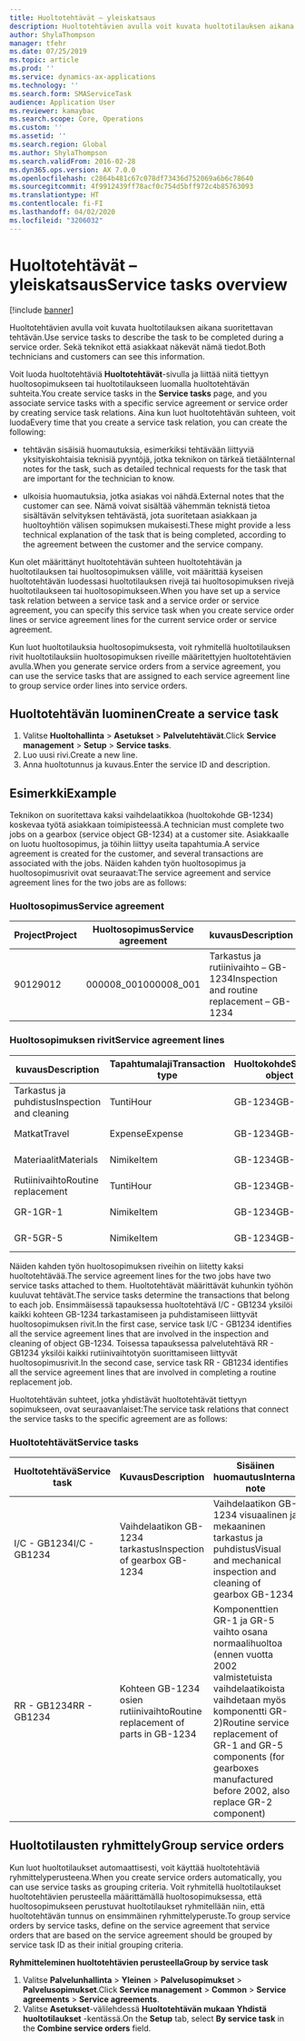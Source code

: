 ```yaml
---
title: Huoltotehtävät – yleiskatsaus
description: Huoltotehtävien avulla voit kuvata huoltotilauksen aikana suoritettavan tehtävän. Sekä teknikot että asiakkaat näkevät nämä tiedot.
author: ShylaThompson
manager: tfehr
ms.date: 07/25/2019
ms.topic: article
ms.prod: ''
ms.service: dynamics-ax-applications
ms.technology: ''
ms.search.form: SMAServiceTask
audience: Application User
ms.reviewer: kamaybac
ms.search.scope: Core, Operations
ms.custom: ''
ms.assetid: ''
ms.search.region: Global
ms.author: ShylaThompson
ms.search.validFrom: 2016-02-28
ms.dyn365.ops.version: AX 7.0.0
ms.openlocfilehash: c2864b481c67c078df73436d752069a6b6c78640
ms.sourcegitcommit: 4f9912439ff78acf0c754d5bff972c4b85763093
ms.translationtype: HT
ms.contentlocale: fi-FI
ms.lasthandoff: 04/02/2020
ms.locfileid: "3206032"
---
```

# <a name="service-tasks-overview"></a><span data-ttu-id="2d549-104">Huoltotehtävät – yleiskatsaus</span><span class="sxs-lookup"><span data-stu-id="2d549-104">Service tasks overview</span></span>

[!include [banner](../includes/banner.md)]

<span data-ttu-id="2d549-105">Huoltotehtävien avulla voit kuvata huoltotilauksen aikana suoritettavan tehtävän.</span><span class="sxs-lookup"><span data-stu-id="2d549-105">Use service tasks to describe the task to be completed during a service order.</span></span>
<span data-ttu-id="2d549-106">Sekä teknikot että asiakkaat näkevät nämä tiedot.</span><span class="sxs-lookup"><span data-stu-id="2d549-106">Both technicians and customers can see this information.</span></span>

<span data-ttu-id="2d549-107">Voit luoda huoltotehtäviä **Huoltotehtävät**-sivulla ja liittää niitä tiettyyn huoltosopimukseen tai huoltotilaukseen luomalla huoltotehtävän suhteita.</span><span class="sxs-lookup"><span data-stu-id="2d549-107">You create service tasks in the **Service tasks** page, and you associate service tasks with a specific service agreement or service order by creating service task relations.</span></span> <span data-ttu-id="2d549-108">Aina kun luot huoltotehtävän suhteen, voit luoda</span><span class="sxs-lookup"><span data-stu-id="2d549-108">Every time that you create a service task relation, you can create the following:</span></span>

-  <span data-ttu-id="2d549-109">tehtävän sisäisiä huomautuksia, esimerkiksi tehtävään liittyviä yksityiskohtaisia teknisiä pyyntöjä, jotka teknikon on tärkeä tietää</span><span class="sxs-lookup"><span data-stu-id="2d549-109">Internal notes for the task, such as detailed technical requests for the task that are important for the technician to know.</span></span>

-  <span data-ttu-id="2d549-110">ulkoisia huomautuksia, jotka asiakas voi nähdä.</span><span class="sxs-lookup"><span data-stu-id="2d549-110">External notes that the customer can see.</span></span> <span data-ttu-id="2d549-111">Nämä voivat sisältää vähemmän teknistä tietoa sisältävän selvityksen tehtävästä, jota suoritetaan asiakkaan ja huoltoyhtiön välisen sopimuksen mukaisesti.</span><span class="sxs-lookup"><span data-stu-id="2d549-111">These might provide a less technical explanation of the task that is being completed, according to the agreement between the customer and the service company.</span></span>

<span data-ttu-id="2d549-112">Kun olet määrittänyt huoltotehtävän suhteen huoltotehtävän ja huoltotilauksen tai huoltosopimuksen välille, voit määrittää kyseisen huoltotehtävän luodessasi huoltotilauksen rivejä tai huoltosopimuksen rivejä huoltotilaukseen tai huoltosopimukseen.</span><span class="sxs-lookup"><span data-stu-id="2d549-112">When you have set up a service task relation between a service task and a service order or service agreement, you can specify this service task when you create service order lines or service agreement lines for the current service order or service agreement.</span></span>

<span data-ttu-id="2d549-113">Kun luot huoltotilauksia huoltosopimuksesta, voit ryhmitellä huoltotilauksen rivit huoltotilauksiin huoltosopimuksen riveille määritettyjen huoltotehtävien avulla.</span><span class="sxs-lookup"><span data-stu-id="2d549-113">When you generate service orders from a service agreement, you can use the service tasks that are assigned to each service agreement line to group service order lines into service orders.</span></span>

## <a name="create-a-service-task"></a><span data-ttu-id="2d549-114">Huoltotehtävän luominen</span><span class="sxs-lookup"><span data-stu-id="2d549-114">Create a service task</span></span>

1. <span data-ttu-id="2d549-115">Valitse **Huoltohallinta** \> **Asetukset** \> **Palvelutehtävät**.</span><span class="sxs-lookup"><span data-stu-id="2d549-115">Click **Service management** \> **Setup** \> **Service tasks**.</span></span>
2. <span data-ttu-id="2d549-116">Luo uusi rivi.</span><span class="sxs-lookup"><span data-stu-id="2d549-116">Create a new line.</span></span>
3. <span data-ttu-id="2d549-117">Anna huoltotunnus ja kuvaus.</span><span class="sxs-lookup"><span data-stu-id="2d549-117">Enter the service ID and description.</span></span>

## <a name="example"></a><span data-ttu-id="2d549-118">Esimerkki</span><span class="sxs-lookup"><span data-stu-id="2d549-118">Example</span></span>

<span data-ttu-id="2d549-119">Teknikon on suoritettava kaksi vaihdelaatikkoa (huoltokohde GB-1234) koskevaa työtä asiakkaan toimipisteessä.</span><span class="sxs-lookup"><span data-stu-id="2d549-119">A technician must complete two jobs on a gearbox (service object GB-1234) at a customer site.</span></span> <span data-ttu-id="2d549-120">Asiakkaalle on luotu huoltosopimus, ja töihin liittyy useita tapahtumia.</span><span class="sxs-lookup"><span data-stu-id="2d549-120">A service agreement is created for the customer, and several transactions are associated with the jobs.</span></span> <span data-ttu-id="2d549-121">Näiden kahden työn huoltosopimus ja huoltosopimusrivit ovat seuraavat:</span><span class="sxs-lookup"><span data-stu-id="2d549-121">The service agreement and service agreement lines for the two jobs are as follows:</span></span>

### <a name="service-agreement"></a><span data-ttu-id="2d549-122">Huoltosopimus</span><span class="sxs-lookup"><span data-stu-id="2d549-122">Service agreement</span></span>

| <span data-ttu-id="2d549-123">Project</span><span class="sxs-lookup"><span data-stu-id="2d549-123">Project</span></span> | <span data-ttu-id="2d549-124">Huoltosopimus</span><span class="sxs-lookup"><span data-stu-id="2d549-124">Service agreement</span></span> | <span data-ttu-id="2d549-125">kuvaus</span><span class="sxs-lookup"><span data-stu-id="2d549-125">Description</span></span>                                  | <span data-ttu-id="2d549-126">Ryhmä</span><span class="sxs-lookup"><span data-stu-id="2d549-126">Group</span></span>   |
|---------|-------------------|----------------------------------------------|---------|
| <span data-ttu-id="2d549-127">9012</span><span class="sxs-lookup"><span data-stu-id="2d549-127">9012</span></span>    | <span data-ttu-id="2d549-128">000008\_001</span><span class="sxs-lookup"><span data-stu-id="2d549-128">000008\_001</span></span>       | <span data-ttu-id="2d549-129">Tarkastus ja rutiinivaihto – GB-1234</span><span class="sxs-lookup"><span data-stu-id="2d549-129">Inspection and routine replacement – GB-1234</span></span> | <span data-ttu-id="2d549-130">Lisä</span><span class="sxs-lookup"><span data-stu-id="2d549-130">Premium</span></span> |

### <a name="service-agreement-lines"></a><span data-ttu-id="2d549-131">Huoltosopimuksen rivit</span><span class="sxs-lookup"><span data-stu-id="2d549-131">Service agreement lines</span></span>

| <span data-ttu-id="2d549-132">kuvaus</span><span class="sxs-lookup"><span data-stu-id="2d549-132">Description</span></span>             | <span data-ttu-id="2d549-133">Tapahtumalaji</span><span class="sxs-lookup"><span data-stu-id="2d549-133">Transaction type</span></span> | <span data-ttu-id="2d549-134">Huoltokohde</span><span class="sxs-lookup"><span data-stu-id="2d549-134">Service object</span></span> | <span data-ttu-id="2d549-135">Huoltotehtävä</span><span class="sxs-lookup"><span data-stu-id="2d549-135">Service task</span></span> |
|-------------------------|------------------|----------------|--------------|
| <span data-ttu-id="2d549-136">Tarkastus ja puhdistus</span><span class="sxs-lookup"><span data-stu-id="2d549-136">Inspection and cleaning</span></span> | <span data-ttu-id="2d549-137">Tunti</span><span class="sxs-lookup"><span data-stu-id="2d549-137">Hour</span></span>             | <span data-ttu-id="2d549-138">GB-1234</span><span class="sxs-lookup"><span data-stu-id="2d549-138">GB-1234</span></span>        | <span data-ttu-id="2d549-139">I/C - GB1234</span><span class="sxs-lookup"><span data-stu-id="2d549-139">I/C - GB1234</span></span> |
| <span data-ttu-id="2d549-140">Matkat</span><span class="sxs-lookup"><span data-stu-id="2d549-140">Travel</span></span>                  | <span data-ttu-id="2d549-141">Expense</span><span class="sxs-lookup"><span data-stu-id="2d549-141">Expense</span></span>          | <span data-ttu-id="2d549-142">GB-1234</span><span class="sxs-lookup"><span data-stu-id="2d549-142">GB-1234</span></span>        | <span data-ttu-id="2d549-143">I/C - GB1234</span><span class="sxs-lookup"><span data-stu-id="2d549-143">I/C - GB1234</span></span> |
| <span data-ttu-id="2d549-144">Materiaalit</span><span class="sxs-lookup"><span data-stu-id="2d549-144">Materials</span></span>               | <span data-ttu-id="2d549-145">Nimike</span><span class="sxs-lookup"><span data-stu-id="2d549-145">Item</span></span>             | <span data-ttu-id="2d549-146">GB-1234</span><span class="sxs-lookup"><span data-stu-id="2d549-146">GB-1234</span></span>        | <span data-ttu-id="2d549-147">I/C - GB1234</span><span class="sxs-lookup"><span data-stu-id="2d549-147">I/C - GB1234</span></span> |
| <span data-ttu-id="2d549-148">Rutiinivaihto</span><span class="sxs-lookup"><span data-stu-id="2d549-148">Routine replacement</span></span>     | <span data-ttu-id="2d549-149">Tunti</span><span class="sxs-lookup"><span data-stu-id="2d549-149">Hour</span></span>             | <span data-ttu-id="2d549-150">GB-1234</span><span class="sxs-lookup"><span data-stu-id="2d549-150">GB-1234</span></span>        | <span data-ttu-id="2d549-151">RR - GB1234</span><span class="sxs-lookup"><span data-stu-id="2d549-151">RR - GB1234</span></span>  |
| <span data-ttu-id="2d549-152">GR-1</span><span class="sxs-lookup"><span data-stu-id="2d549-152">GR-1</span></span>                    | <span data-ttu-id="2d549-153">Nimike</span><span class="sxs-lookup"><span data-stu-id="2d549-153">Item</span></span>             | <span data-ttu-id="2d549-154">GB-1234</span><span class="sxs-lookup"><span data-stu-id="2d549-154">GB-1234</span></span>        | <span data-ttu-id="2d549-155">RR - GB1234</span><span class="sxs-lookup"><span data-stu-id="2d549-155">RR - GB1234</span></span>  |
| <span data-ttu-id="2d549-156">GR-5</span><span class="sxs-lookup"><span data-stu-id="2d549-156">GR-5</span></span>                    | <span data-ttu-id="2d549-157">Nimike</span><span class="sxs-lookup"><span data-stu-id="2d549-157">Item</span></span>             | <span data-ttu-id="2d549-158">GB-1234</span><span class="sxs-lookup"><span data-stu-id="2d549-158">GB-1234</span></span>        | <span data-ttu-id="2d549-159">RR - GB1234</span><span class="sxs-lookup"><span data-stu-id="2d549-159">RR - GB1234</span></span>  |

<span data-ttu-id="2d549-160">Näiden kahden työn huoltosopimuksen riveihin on liitetty kaksi huoltotehtävää.</span><span class="sxs-lookup"><span data-stu-id="2d549-160">The service agreement lines for the two jobs have two service tasks attached to them.</span></span> <span data-ttu-id="2d549-161">Huoltotehtävät määrittävät kuhunkin työhön kuuluvat tehtävät.</span><span class="sxs-lookup"><span data-stu-id="2d549-161">The service tasks determine the transactions that belong to each job.</span></span> <span data-ttu-id="2d549-162">Ensimmäisessä tapauksessa huoltotehtävä I/C - GB1234 yksilöi kaikki kohteen GB-1234 tarkastamiseen ja puhdistamiseen liittyvät huoltosopimuksen rivit.</span><span class="sxs-lookup"><span data-stu-id="2d549-162">In the first case, service task I/C - GB1234 identifies all the service agreement lines that are involved in the inspection and cleaning of object GB-1234.</span></span> <span data-ttu-id="2d549-163">Toisessa tapauksessa palvelutehtävä RR - GB1234 yksilöi kaikki rutiinivaihtotyön suorittamiseen liittyvät huoltosopimusrivit.</span><span class="sxs-lookup"><span data-stu-id="2d549-163">In the second case, service task RR - GB1234 identifies all the service agreement lines that are involved in completing a routine replacement job.</span></span>

<span data-ttu-id="2d549-164">Huoltotehtävän suhteet, jotka yhdistävät huoltotehtävät tiettyyn sopimukseen, ovat seuraavanlaiset:</span><span class="sxs-lookup"><span data-stu-id="2d549-164">The service task relations that connect the service tasks to the specific agreement are as follows:</span></span>

### <a name="service-tasks"></a><span data-ttu-id="2d549-165">Huoltotehtävät</span><span class="sxs-lookup"><span data-stu-id="2d549-165">Service tasks</span></span>

| <span data-ttu-id="2d549-166">Huoltotehtävä</span><span class="sxs-lookup"><span data-stu-id="2d549-166">Service task</span></span> | <span data-ttu-id="2d549-167">Kuvaus</span><span class="sxs-lookup"><span data-stu-id="2d549-167">Description</span></span>                             | <span data-ttu-id="2d549-168">Sisäinen huomautus</span><span class="sxs-lookup"><span data-stu-id="2d549-168">Internal note</span></span>                                                                                                                 | <span data-ttu-id="2d549-169">Ulkoinen huomautus</span><span class="sxs-lookup"><span data-stu-id="2d549-169">External note</span></span>                 |
|--------------|-----------------------------------------|-------------------------------------------------------------------------------------------------------------------------------|-------------------------------|
| <span data-ttu-id="2d549-170">I/C - GB1234</span><span class="sxs-lookup"><span data-stu-id="2d549-170">I/C - GB1234</span></span> | <span data-ttu-id="2d549-171">Vaihdelaatikon GB-1234 tarkastus</span><span class="sxs-lookup"><span data-stu-id="2d549-171">Inspection of gearbox GB-1234</span></span>           | <span data-ttu-id="2d549-172">Vaihdelaatikon GB-1234 visuaalinen ja mekaaninen tarkastus ja puhdistus</span><span class="sxs-lookup"><span data-stu-id="2d549-172">Visual and mechanical inspection and cleaning of gearbox GB-1234</span></span>                                                              | <span data-ttu-id="2d549-173">Vaihdelaatikon rutiinitarkastus</span><span class="sxs-lookup"><span data-stu-id="2d549-173">Routine inspection of gearbox</span></span> |
| <span data-ttu-id="2d549-174">RR - GB1234</span><span class="sxs-lookup"><span data-stu-id="2d549-174">RR - GB1234</span></span>  | <span data-ttu-id="2d549-175">Kohteen GB-1234 osien rutiinivaihto</span><span class="sxs-lookup"><span data-stu-id="2d549-175">Routine replacement of parts in GB-1234</span></span> | <span data-ttu-id="2d549-176">Komponenttien GR-1 ja GR-5 vaihto osana normaalihuoltoa (ennen vuotta 2002 valmistetuista vaihdelaatikoista vaihdetaan myös komponentti GR-2)</span><span class="sxs-lookup"><span data-stu-id="2d549-176">Routine service replacement of GR-1 and GR-5 components (for gearboxes manufactured before 2002, also replace GR-2 component)</span></span> | <span data-ttu-id="2d549-177">Osien rutiinivaihto</span><span class="sxs-lookup"><span data-stu-id="2d549-177">Routine replacement of parts</span></span>  |

## <a name="group-service-orders"></a><span data-ttu-id="2d549-178">Huoltotilausten ryhmittely</span><span class="sxs-lookup"><span data-stu-id="2d549-178">Group service orders</span></span>

<span data-ttu-id="2d549-179">Kun luot huoltotilaukset automaattisesti, voit käyttää huoltotehtäviä ryhmittelyperusteena.</span><span class="sxs-lookup"><span data-stu-id="2d549-179">When you create service orders automatically, you can use service tasks as grouping criteria.</span></span> <span data-ttu-id="2d549-180">Voit ryhmitellä huoltotilaukset huoltotehtävien perusteella määrittämällä huoltosopimuksessa, että huoltosopimukseen perustuvat huoltotilaukset ryhmitellään niin, että huoltotehtävän tunnus on ensimmäinen ryhmittelyperuste.</span><span class="sxs-lookup"><span data-stu-id="2d549-180">To group service orders by service tasks, define on the service agreement that service orders that are based on the service agreement should be grouped by service task ID as their initial grouping criteria.</span></span>

<span data-ttu-id="2d549-181">**Ryhmitteleminen huoltotehtävien perusteella**</span><span class="sxs-lookup"><span data-stu-id="2d549-181">**Group by service task**</span></span>

1. <span data-ttu-id="2d549-182">Valitse **Palvelunhallinta** \> **Yleinen** \> **Palvelusopimukset** \> **Palvelusopimukset**.</span><span class="sxs-lookup"><span data-stu-id="2d549-182">Click **Service management** \> **Common** \> **Service agreements** \> **Service agreements**.</span></span>
2. <span data-ttu-id="2d549-183">Valitse **Asetukset**-välilehdessä **Huoltotehtävän mukaan** **Yhdistä huoltotilaukset** -kentässä.</span><span class="sxs-lookup"><span data-stu-id="2d549-183">On the **Setup** tab, select **By service task** in the **Combine service orders** field.</span></span>


